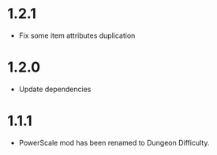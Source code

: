 # 1.2.1
- Fix some item attributes duplication

# 1.2.0
- Update dependencies

# 1.1.1
- PowerScale mod has been renamed to Dungeon Difficulty.
